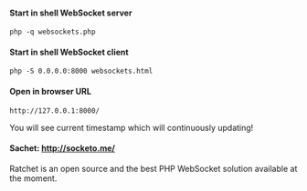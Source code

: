 #### Start in shell WebSocket server 
`php -q websockets.php`

#### Start in shell WebSocket client 
`php -S 0.0.0.0:8000 websockets.html`

#### Open in browser URL 
`http://127.0.0.1:8000/`
 
You will see current timestamp which will continuously updating!

#### Sachet: http://socketo.me/
Ratchet is an open source and the best PHP WebSocket solution available at the moment.